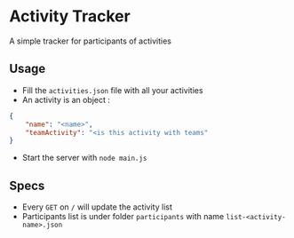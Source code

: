 # Activity Tracker

A simple tracker for participants of activities

## Usage

- Fill the `activities.json` file with all your activities
- An activity is an object :
```json
{
    "name": "<name>",
    "teamActivity": "<is this activity with teams"
}
```
- Start the server with `node main.js`

## Specs

- Every `GET` on `/` will update the activity list
- Participants list is under folder `participants` with name `list-<activity-name>.json`